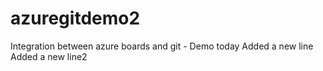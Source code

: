 # azuregitdemo2
Integration between azure boards and git - Demo today
Added a new line
Added a new line2
